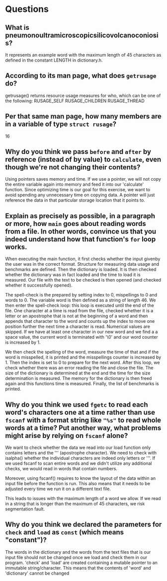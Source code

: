 # Questions

## What is pneumonoultramicroscopicsilicovolcanoconiosis?

It represents an example word with the maximum length of 45 characters as defined in the constant LENGTH in dictionary.h.

## According to its man page, what does `getrusage` do?

getrusage()  returns resource usage measures for who, which can be one of
    the following:
    RUSAGE_SELF
    RUSAGE_CHILDREN
    RUSAGE_THREAD

## Per that same man page, how many members are in a variable of type `struct rusage`?

16

## Why do you think we pass `before` and `after` by reference (instead of by value) to `calculate`, even though we're not changing their contents?

Using pointers saves memory and time. If we use a pointer, we will not copy the entire variable again into memory and feed it into our 'calculate' function.
Since optimizing time is our goal for this exercise, we want to avoid spending any unnecessary time on copying data.
A pointer will just reference the data in that particular storage location that it points to.

## Explain as precisely as possible, in a paragraph or more, how `main` goes about reading words from a file. In other words, convince us that you indeed understand how that function's `for` loop works.

When executing the main function, it first checks whether the input givenby the user was in the correct format. Structure for measuring
data usage and benchmarks are defined. Then the dictionary is loaded. It is then checked whether the dictionary was in fact loaded and
the time to load it is measured. Our file with the text to be checked is then opened (and checked whether it successfully opened).

The spell-check is the prepared by setting index to 0, mispellings to 0 and words to 0. The variable word is then defined as a string of length 46.
We then enter the spell-check loop: this loop is executed until the end of the file. One character at a time is read from the file,
checked whether it is a letter or an apostrophe that is not at the beginning of a word and then appends that character to the word and counts up
the index to move one position further the next time a character is read. Numerical values are skipped. If we have at least one character in our
new word and we find a a space value, the current word is terminated with '\0' and our word counter is increased by 1.

We then check the spelling of the word, measure the time of that and if the word is misspelled, it is printed and the misspellings counter is
increased by 1. Then the index is set to 0 to prepare for the next word. After this loop, we check whether there was an error reading the file
and close the file. The size of the dictionary is determined at the end and the time for the size determination is measured. The memory for the
dictionary is then freed again and this functions time is measured. Finally, the list of benchmarks is printed.

## Why do you think we used `fgetc` to read each word's characters one at a time rather than use `fscanf` with a format string like `"%s"` to read whole words at a time? Put another way, what problems might arise by relying on `fscanf` alone?

We want to check whether the data we read into our load function only contains letters and the '\'' (apostrophe character).
We need to check with isalpha() whether the individual characters are indeed only letters or '\''.
If we used fscanf to scan entire words and we didn't utilize any additional checks, we would read in words that contain numbers.

Moreover, using fscanf() requires to know the layout of the data within an input file before the function is run.
This also means that it needs to be adjusted every time we run it on a different text file.

This leads to issues with the maximum length of a word we allow. If we read in a string that is longer than the maximum of 45 characters, we risk segmentation fault.

## Why do you think we declared the parameters for `check` and `load` as `const` (which means "constant")?

The words in the dictionary and the words from the text files that is our input file should not be changed once we load and check them in our program.
'check' and 'load' are created containing a mutable pointer to an immutable string/character. This means that the contents of 'word' and 'dictionary' cannot be changed

